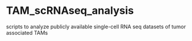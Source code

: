 # TAM_scRNAseq_analysis
scripts to analyze publicly available single-cell RNA seq datasets of tumor associated TAMs
